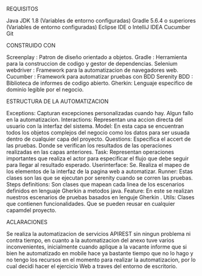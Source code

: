 REQUISITOS

Java JDK 1.8 (Variables de entorno configuradas) Gradle 5.6.4 o superiores (Variables de entorno configuradas) Eclipse IDE o IntelliJ IDEA Cucumber Git

CONSTRUIDO CON

Screenplay : Patron de diseño orientado a objetos. Gradle : Herramienta para la construccion de codigo y gestor de dependencias. Selenium webdriver : Framework para la automatizacion de navegadores web. Cucumber : Framework para automatizar pruebas con BDD Serenity BDD : Biblioteca de informes de codigo abierto. Gherkin: Lenguaje especifico de dominio legible por el negocio.

ESTRUCTURA DE LA AUTOMATIZACION

Exceptions: Capturan excepciones personalizadas cuando hay. Algun fallo en la automatizacion. Interactions: Representan una accion directa del usuario con la interfaz del sistema. Model: En esta capa se encuentran todos los objetos complejos del negocio como los datos para ser usuada dentro de cualquier capa del proyecto. Questions: Especifica el accert de las pruebas. Donde se verifican los resultados de las operaciones realizadas en las capas anteriores. Task: Representan operaciones importantes que realiza el actor para especificar el flujo que debe seguir para llegar al resultado esperado. Userinterface: Se. Realiza el mapeo de los elementos de la interfaz de la pagina web a automatizar. Runner: Estas clases son las que se ejecutan por serenity cuando se corren las pruebas. Steps definitions: Son clases que mapean cada linea de los escenarios definidos en lenguaje Gherkin a metodos java. Feature: En este se realizan nuestros escenarios de pruebas basados en lenguje Gherkin . Utils: Clases que contienen funcionalidades. Que se pueden reusar en cualquier capamdel proyecto.

ACLARACIONES

Se realiza la automatizacion de servicios APIREST sin ningun problema ni contra tiempo, en cuanto a la automatizacion del anexo tuve varios inconvenientes, inicialmente cuando aplique a la vacante informe que si bien he automatizado en mobile hace ya bastante tiempo que no lo hago y no tengo los recursos en el momento para realizar la automatizacion, por lo cual decidi hacer el ejercicio Web a traves del entorno de escritorio.
